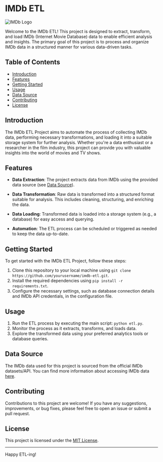# IMDb ETL

![IMDb Logo](imdb_logo.png)

Welcome to the IMDb ETL! This project is designed to extract, transform, and load IMDb (Internet Movie Database) data to enable efficient analysis and insights. The primary goal of this project is to process and organize IMDb data in a structured manner for various data-driven tasks.

## Table of Contents

- [Introduction](#introduction)
- [Features](#features)
- [Getting Started](#getting-started)
- [Usage](#usage)
- [Data Source](#data-source)
- [Contributing](#contributing)
- [License](#license)

## Introduction

The IMDb ETL Project aims to automate the process of collecting IMDb data, performing necessary transformations, and loading it into a suitable storage system for further analysis. Whether you're a data enthusiast or a researcher in the film industry, this project can provide you with valuable insights into the world of movies and TV shows.

## Features

- **Data Extraction**: The project extracts data from IMDb using the provided data source (see [Data Source](#data-source)).

- **Data Transformation**: Raw data is transformed into a structured format suitable for analysis. This includes cleaning, structuring, and enriching the data.

- **Data Loading**: Transformed data is loaded into a storage system (e.g., a database) for easy access and querying.

- **Automation**: The ETL process can be scheduled or triggered as needed to keep the data up-to-date.

## Getting Started

To get started with the IMDb ETL Project, follow these steps:

1. Clone this repository to your local machine using `git clone https://github.com/yourusername/imdb-etl.git`.
2. Install the required dependencies using `pip install -r requirements.txt`.
3. Configure the necessary settings, such as database connection details and IMDb API credentials, in the configuration file.

## Usage

1. Run the ETL process by executing the main script: `python etl.py`.
2. Monitor the process as it extracts, transforms, and loads data.
3. Explore the transformed data using your preferred analytics tools or database queries.

## Data Source

The IMDb data used for this project is sourced from the official IMDb datasets/API. You can find more information about accessing IMDb data [here](https://www.imdb.com/interfaces/).

## Contributing

Contributions to this project are welcome! If you have any suggestions, improvements, or bug fixes, please feel free to open an issue or submit a pull request.

## License

This project is licensed under the [MIT License](LICENSE).

---

Happy ETL-ing!
